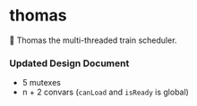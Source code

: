 # thomas
:train: Thomas the multi-threaded train scheduler.

### Updated Design Document
+ 5 mutexes
+ n + 2 convars (`canLoad` and `isReady` is global)
